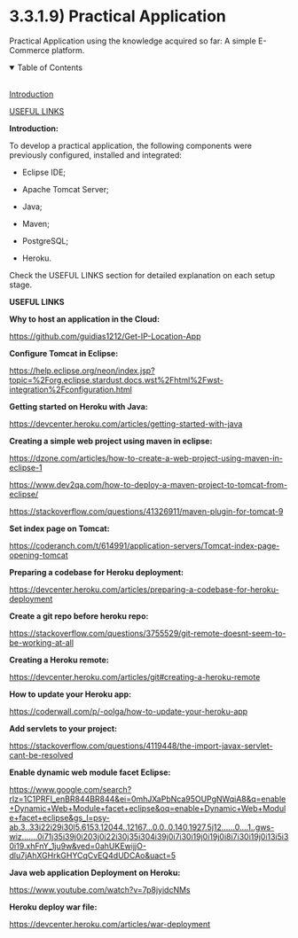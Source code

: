 # 3.3.1.9) Practical Application

Practical Application using the knowledge acquired so far: A simple E-Commerce platform.

<details open>
<summary>Table of Contents</summary>
<br>

[Introduction](#h1)

[USEFUL LINKS](#h2)

</details>

<a name="h1"/>

**Introduction:**

To develop a practical application, the following components were previously configured, installed and integrated:

* Eclipse IDE;

* Apache Tomcat Server;

* Java;

* Maven;

* PostgreSQL;

* Heroku.

Check the USEFUL LINKS section for detailed explanation on each setup stage.

<a name="h2"/>

**USEFUL LINKS**

**Why to host an application in the Cloud:**

https://github.com/guidias1212/Get-IP-Location-App

**Configure Tomcat in Eclipse:**

https://help.eclipse.org/neon/index.jsp?topic=%2Forg.eclipse.stardust.docs.wst%2Fhtml%2Fwst-integration%2Fconfiguration.html

**Getting started on Heroku with Java:**

https://devcenter.heroku.com/articles/getting-started-with-java

**Creating a simple web project using maven in eclipse:**

https://dzone.com/articles/how-to-create-a-web-project-using-maven-in-eclipse-1

https://www.dev2qa.com/how-to-deploy-a-maven-project-to-tomcat-from-eclipse/

https://stackoverflow.com/questions/41326911/maven-plugin-for-tomcat-9

**Set index page on Tomcat:**

https://coderanch.com/t/614991/application-servers/Tomcat-index-page-opening-tomcat

**Preparing a codebase for Heroku deployment:**

https://devcenter.heroku.com/articles/preparing-a-codebase-for-heroku-deployment

**Create a git repo before heroku repo:**

https://stackoverflow.com/questions/3755529/git-remote-doesnt-seem-to-be-working-at-all

**Creating a Heroku remote:**

https://devcenter.heroku.com/articles/git#creating-a-heroku-remote

**How to update your Heroku app:**

https://coderwall.com/p/-oolga/how-to-update-your-heroku-app

**Add servlets to your project:**

https://stackoverflow.com/questions/4119448/the-import-javax-servlet-cant-be-resolved

**Enable dynamic web module facet Eclipse:**

https://www.google.com/search?rlz=1C1PRFI_enBR844BR844&ei=0mhJXaPbNca95OUPgNWqiA8&q=enable+Dynamic+Web+Module+facet+eclipse&oq=enable+Dynamic+Web+Module+facet+eclipse&gs_l=psy-ab.3..33i22i29i30l5.6153.12044..12167...0.0..0.140.1927.5j12......0....1..gws-wiz.......0i71j35i39j0i203j0i22i30j35i304i39j0i7i30i19j0i19j0i8i7i30i19j0i13i5i30i19.xhFnY_1ju9w&ved=0ahUKEwijjO-dlu7jAhXGHrkGHYCqCvEQ4dUDCAo&uact=5

**Java web application Deployment on Heroku:**

https://www.youtube.com/watch?v=7p8jyidcNMs

**Heroku deploy war file:**

https://devcenter.heroku.com/articles/war-deployment